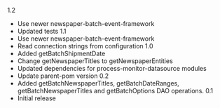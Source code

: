 1.2
* Use newer newspaper-batch-event-framework
* Updated tests
1.1
* Use newer newspaper-batch-event-framework
* Read connection strings from configuration
1.0
* Added getBatchShipmentDate
* Change getNewspaperTitles to getNewspaperEntities
* Updated dependencies for process-monitor-datasource modules
* Update parent-pom version
0.2
* Added getBatchNewspaperTitles, getBatchDateRanges, getBatchNewspaperTitles and getBatchOptions DAO operations.
0.1
* Initial release
